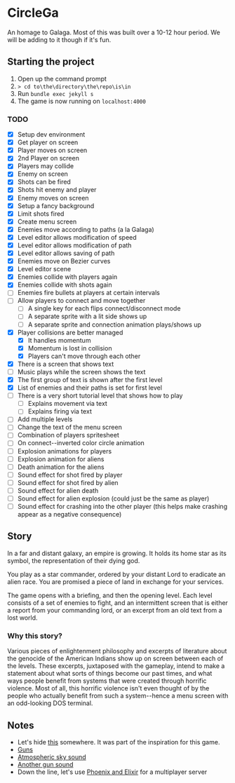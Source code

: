 # CircleGa

An homage to Galaga. Most of this was built over a 10-12 hour period. We will be adding to it though if it's fun.

## Starting the project

1. Open up the command prompt
2. `> cd to\the\directory\the\repo\is\in`
3. Run `bundle exec jekyll s`
4. The game is now running on `localhost:4000`

### TODO

- [x] Setup dev environment
- [x] Get player on screen
- [x] Player moves on screen
- [x] 2nd Player on screen
- [x] Players may collide
- [x] Enemy on screen
- [x] Shots can be fired
- [x] Shots hit enemy and player
- [x] Enemy moves on screen
- [x] Setup a fancy background
- [x] Limit shots fired
- [x] Create menu screen
- [x] Enemies move according to paths (a la Galaga)
- [x] Level editor allows modification of speed
- [x] Level editor allows modification of path
- [x] Level editor allows saving of path
- [x] Enemies move on Bezier curves
- [x] Level editor scene
- [x] Enemies collide with players again
- [x] Enemies collide with shots again
- [ ] Enemies fire bullets at players at certain intervals
- [ ] Allow players to connect and move together
	- [ ] A single key for each flips connect/disconnect mode
	- [ ] A separate sprite with a lit side shows up
	- [ ] A separate sprite and connection animation plays/shows up
- [x] Player collisions are better managed
	- [x] It handles momentum
	- [x] Momentum is lost in collision
	- [x] Players can't move through each other
- [x] There is a screen that shows text
- [ ] Music plays while the screen shows the text
- [x] The first group of text is shown after the first level
- [x] List of enemies and their paths is set for first level
- [ ] There is a very short tutorial level that shows how to play
	- [ ] Explains movement via text
	- [ ] Explains firing via text
- [ ] Add multiple levels
- [ ] Change the text of the menu screen
- [ ] Combination of players spritesheet
- [ ] On connect--inverted color circle animation
- [ ] Explosion animations for players
- [ ] Explosion animation for aliens
- [ ] Death animation for the aliens
- [ ] Sound effect for shot fired by player
- [ ] Sound effect for shot fired by alien
- [ ] Sound effect for alien death
- [ ] Sound effect for alien explosion (could just be the same as player)
- [ ] Sound effect for crashing into the other player (this helps make crashing appear as a negative consequence)

## Story

In a far and distant galaxy, an empire is growing. It holds its home star as its symbol, the representation of their dying god.

You play as a star commander, ordered by your distant Lord to eradicate an alien race. You are promised a piece of land in exchange for your services.

The game opens with a briefing, and then the opening level. Each level consists of a set of enemies to fight, and an intermittent screen that is either a report from your commanding lord, or an excerpt from an old text from a lost world.

### Why this story?

Various pieces of enlightenment philosophy and excerpts of literature about the genocide of the American Indians show up on screen between each of the levels. These excerpts, juxtaposed with the gameplay, intend to make a statement about what sorts of things become our past times, and what ways people benefit from systems that were created through horrific violence. Most of all, this horrific violence isn't even thought of by the people who actually benefit from such a system--hence a menu screen with an odd-looking DOS terminal.

## Notes

* Let's hide [this](https://www.youtube.com/watch?v=ARz6kYS12cg) somewhere. It was part of the inspiration for this game.
* [Guns](https://opengameart.org/content/4-projectile-launches)
* [Atmospheric sky sound](https://opengameart.org/content/red-eclipse-sounds)
* [Another gun sound](https://opengameart.org/content/residue-sfx)
* Down the line, let's use [Phoenix and Elixir](https://www.youtube.com/watch?v=I5L9_cXwBcU) for a multiplayer server
